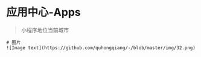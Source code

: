 # 应用中心-Apps

> 小程序地位当前城市

```
# 图片
![Image text](https://github.com/quhongqiang/-/blob/master/img/32.png)

